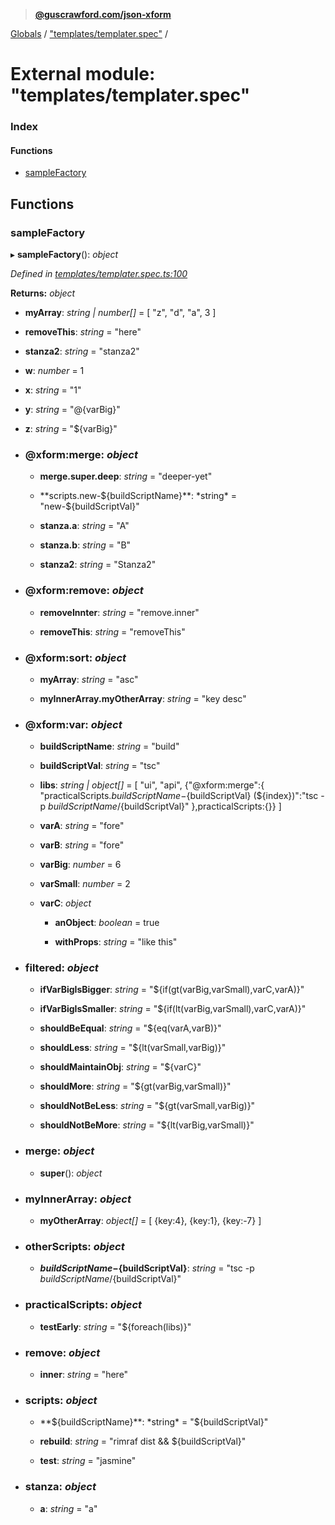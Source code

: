 > **[@guscrawford.com/json-xform](../README.md)**

[Globals](../globals.md) / ["templates/templater.spec"](_templates_templater_spec_.md) /

# External module: "templates/templater.spec"

### Index

#### Functions

* [sampleFactory](_templates_templater_spec_.md#samplefactory)

## Functions

###  sampleFactory

▸ **sampleFactory**(): *object*

*Defined in [templates/templater.spec.ts:100](https://github.com/guscrawford-com/json-xform/blob/15c4a14/src/templates/templater.spec.ts#L100)*

**Returns:** *object*

* **myArray**: *string | number[]* = [
            "z",
            "d",
            "a",
            3
        ]

* **removeThis**: *string* = "here"

* **stanza2**: *string* = "stanza2"

* **w**: *number* = 1

* **x**: *string* = "1"

* **y**: *string* = "@{varBig}"

* **z**: *string* = "${varBig}"

* ### **@xform:merge**: *object*

  * **merge.super.deep**: *string* = "deeper-yet"

  * **scripts.new-${buildScriptName}**: *string* = "new-${buildScriptVal}"

  * **stanza.a**: *string* = "A"

  * **stanza.b**: *string* = "B"

  * **stanza2**: *string* = "Stanza2"

* ### **@xform:remove**: *object*

  * **removeInnter**: *string* = "remove.inner"

  * **removeThis**: *string* = "removeThis"

* ### **@xform:sort**: *object*

  * **myArray**: *string* = "asc"

  * **myInnerArray.myOtherArray**: *string* = "key desc"

* ### **@xform:var**: *object*

  * **buildScriptName**: *string* = "build"

  * **buildScriptVal**: *string* = "tsc"

  * **libs**: *string | object[]* = [
                "ui",
                "api",
                {"@xform:merge":{
                    "practicalScripts.${buildScriptName}-${buildScriptVal} (${index})":"tsc -p ${buildScriptName}/${buildScriptVal}"
                },practicalScripts:{}}
            ]

  * **varA**: *string* = "fore"

  * **varB**: *string* = "fore"

  * **varBig**: *number* = 6

  * **varSmall**: *number* = 2

  * **varC**: *object*

    * **anObject**: *boolean* = true

    * **withProps**: *string* = "like this"

* ### **filtered**: *object*

  * **ifVarBigIsBigger**: *string* = "${if(gt(varBig,varSmall),varC,varA)}"

  * **ifVarBigIsSmaller**: *string* = "${if(lt(varBig,varSmall),varC,varA)}"

  * **shouldBeEqual**: *string* = "${eq(varA,varB)}"

  * **shouldLess**: *string* = "${lt(varSmall,varBig)}"

  * **shouldMaintainObj**: *string* = "${varC}"

  * **shouldMore**: *string* = "${gt(varBig,varSmall)}"

  * **shouldNotBeLess**: *string* = "${gt(varSmall,varBig)}"

  * **shouldNotBeMore**: *string* = "${lt(varBig,varSmall)}"

* ### **merge**: *object*

  * **super**(): *object*

* ### **myInnerArray**: *object*

  * **myOtherArray**: *object[]* = [
                {key:4},
                {key:1},
                {key:-7}
            ]

* ### **otherScripts**: *object*

  * **${buildScriptName}-${buildScriptVal}**: *string* = "tsc -p ${buildScriptName}/${buildScriptVal}"

* ### **practicalScripts**: *object*

  * **testEarly**: *string* = "${foreach(libs)}"

* ### **remove**: *object*

  * **inner**: *string* = "here"

* ### **scripts**: *object*

  * **${buildScriptName}**: *string* = "${buildScriptVal}"

  * **rebuild**: *string* = "rimraf dist && ${buildScriptVal}"

  * **test**: *string* = "jasmine"

* ### **stanza**: *object*

  * **a**: *string* = "a"